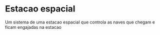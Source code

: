# Estacao espacial
 Um sistema de uma estacao espacial que controla as naves que chegam e ficam engajadas na estacao
